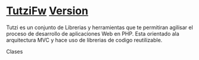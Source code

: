 [TutziFw](https://raquis.tutzilabs.com.mx/)  [Version](https://img.shields.io/badge/raquisFw-v1.0-blue.svg)
=====

Tutzi es un conjunto de Librerias y herramientas que te permitiran agilisar el proceso de desarrollo de aplicaciones Web en PHP. Esta orientado ala arquitectura MVC y hace uso de librerias de codigo reutilizable.

Clases
